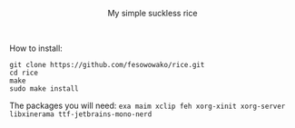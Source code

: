 <p align="center">My simple suckless rice</p>

<br>

How to install:

```
git clone https://github.com/fesowowako/rice.git
cd rice
make
sudo make install
```

The packages you will need: `exa maim xclip feh xorg-xinit xorg-server libxinerama ttf-jetbrains-mono-nerd`
